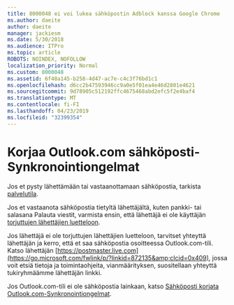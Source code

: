 ```yaml
---
title: 8000048 ei voi lukea sähköpostin Adblock kanssa Google Chrome
ms.author: daeite
author: daeite
manager: jackiesm
ms.date: 5/30/2018
ms.audience: ITPro
ms.topic: article
ROBOTS: NOINDEX, NOFOLLOW
localization_priority: Normal
ms.custom: 8000048
ms.assetid: 6f48a145-b258-4d47-ac7e-c4c3f76bd1c1
ms.openlocfilehash: d6cc2b47593946cc9a0e5f01ea4e46d2801e4621
ms.sourcegitcommit: 9d78905c512192ffc4675468abd2efc5f2e4baf4
ms.translationtype: MT
ms.contentlocale: fi-FI
ms.lasthandoff: 04/23/2019
ms.locfileid: "32399354"
---
```

# <a name="fix-outlookcom-email-sync-issues"></a>Korjaa Outlook.com sähköposti-Synkronointiongelmat

Jos et pysty lähettämään tai vastaanottamaan sähköpostia, tarkista [palvelutila](https://go.microsoft.com/fwlink/p/?linkid=837482&amp;clcid=0x409).
  
Jos et vastaanota sähköpostia tietyltä lähettäjältä, kuten pankki- tai salasana Palauta viestit, varmista ensin, että lähettäjä ei ole käyttäjän [torjuttujen lähettäjien luetteloon](https://go.microsoft.com/fwlink/p/?linkid=873133&amp;clcid=0x409).
  
Jos lähettäjä ei ole torjuttujen lähettäjien luetteloon, tarvitset yhteyttä lähettäjän ja kerro, että et saa sähköpostia osoitteessa Outlook.com-tili. Katso lähettäjän [https://postmaster.live.com](https://go.microsoft.com/fwlink/p/?linkid=872135&amp;clcid=0x409), jossa voit etsiä tietoja ja toimintaohjeita, vianmäärityksen, suositellaan yhteyttä tukiryhmäämme lähettäjän linkki.
  
Jos Outlook.com-tili ei ole sähköpostia lainkaan, katso [Sähköposti korjata Outlook.com-Synkronointiongelmat](https://go.microsoft.com/fwlink/p/?linkid=2001207&amp;clcid=0x409).
  

